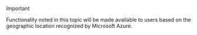 > [!IMPORTANT]
> Functionality noted in this topic will be made available to users based on the geographic location recognized by Microsoft Azure. 
